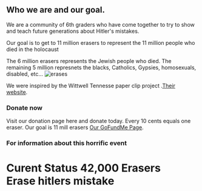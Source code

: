 ## Who we are and our goal.

We are a community of 6th graders who have come together to try to show and teach future generations about Hitler's mistakes.

Our goal is to get to 11 million erasers to represent the 11 million people who died in the holocaust

The 6 million erasers represents the Jewish people who died. The remaining 5 million represnets the blacks, Catholics, Gypsies, homosexuals, disabled, etc...
![erases](https://user-images.githubusercontent.com/50597854/57657820-8fdc9980-75aa-11e9-944e-cd204fdcf6f4.PNG)

We were inspired by the Wittwell Tennesse paper clip project  .[Their website](http://www.oneclipatatime.org/paper-clips-project/).

### Donate now

Visit our donation page here and donate today. Every 10 cents equals one eraser. Our goal is 11 mill erasers [Our GoFundMe Page](https://www.gofundme.com/erasehitlermistake).


### For information about this horrific event


 <h1> Curent Status </h>
42,000 Erasers

 <div class="avatar"></div><span> Erase hitlers mistake</span>
